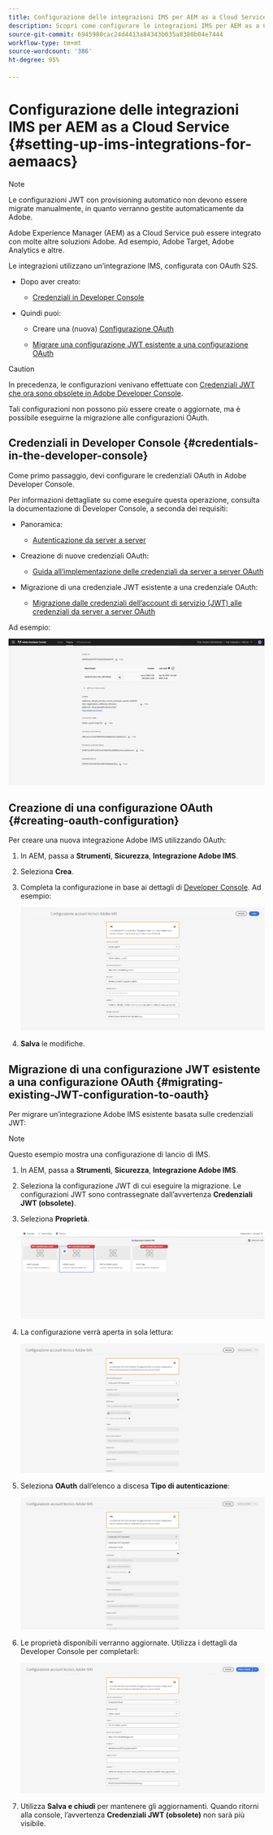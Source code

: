 ```yaml
---
title: Configurazione delle integrazioni IMS per AEM as a Cloud Service
description: Scopri come configurare le integrazioni IMS per AEM as a Cloud Service
source-git-commit: 6945980cac24d4413a84343b035a8380b04e7444
workflow-type: tm+mt
source-wordcount: '386'
ht-degree: 95%

---
```



# Configurazione delle integrazioni IMS per AEM as a Cloud Service {#setting-up-ims-integrations-for-aemaacs}

>[!NOTE]
>
>Le configurazioni JWT con provisioning automatico non devono essere migrate manualmente, in quanto verranno gestite automaticamente da Adobe.

Adobe Experience Manager (AEM) as a Cloud Service può essere integrato con molte altre soluzioni Adobe. Ad esempio, Adobe Target, Adobe Analytics e altre.

Le integrazioni utilizzano un’integrazione IMS, configurata con OAuth S2S.

* Dopo aver creato:

   * [Credenziali in Developer Console](#credentials-in-the-developer-console)

* Quindi puoi:

   * Creare una (nuova) [Configurazione OAuth](#creating-oauth-configuration)

   * [Migrare una configurazione JWT esistente a una configurazione OAuth](#migrating-existing-JWT-configuration-to-oauth)

>[!CAUTION]
>
>In precedenza, le configurazioni venivano effettuate con [Credenziali JWT che ora sono obsolete in Adobe Developer Console](/help/security/jwt-credentials-deprecation-in-adobe-developer-console.md).
>
>Tali configurazioni non possono più essere create o aggiornate, ma è possibile eseguirne la migrazione alle configurazioni OAuth.

## Credenziali in Developer Console {#credentials-in-the-developer-console}

Come primo passaggio, devi configurare le credenziali OAuth in Adobe Developer Console.

Per informazioni dettagliate su come eseguire questa operazione, consulta la documentazione di Developer Console, a seconda dei requisiti:

* Panoramica:

   * [Autenticazione da server a server](https://developer.adobe.com/developer-console/docs/guides/authentication/ServerToServerAuthentication/)

* Creazione di nuove credenziali OAuth:

   * [Guida all’implementazione delle credenziali da server a server OAuth](https://developer.adobe.com/developer-console/docs/guides/authentication/ServerToServerAuthentication/implementation/)

* Migrazione di una credenziale JWT esistente a una credenziale OAuth:

   * [Migrazione dalle credenziali dell’account di servizio (JWT) alle credenziali da server a server OAuth](https://developer.adobe.com/developer-console/docs/guides/authentication/ServerToServerAuthentication/migration/)

Ad esempio:

![Credenziali OAuth in Developer Console](assets/ims-configuration-developer-console.png)

## Creazione di una configurazione OAuth {#creating-oauth-configuration}

Per creare una nuova integrazione Adobe IMS utilizzando OAuth:

1. In AEM, passa a **Strumenti**, **Sicurezza**, **Integrazione Adobe IMS**.

1. Seleziona **Crea**.

1. Completa la configurazione in base ai dettagli di [Developer Console](https://developer.adobe.com/developer-console/docs/guides/authentication/ServerToServerAuthentication/implementation/). Ad esempio:

   ![Crea configurazione OAuth](assets/ims-create-oauth-configuration.png)

1. **Salva** le modifiche.

## Migrazione di una configurazione JWT esistente a una configurazione OAuth {#migrating-existing-JWT-configuration-to-oauth}

Per migrare un’integrazione Adobe IMS esistente basata sulle credenziali JWT:

>[!NOTE]
>
>Questo esempio mostra una configurazione di lancio di IMS.

1. In AEM, passa a **Strumenti**, **Sicurezza**, **Integrazione Adobe IMS**.

1. Seleziona la configurazione JWT di cui eseguire la migrazione. Le configurazioni JWT sono contrassegnate dall’avvertenza **Credenziali JWT (obsolete)**.

1. Seleziona **Proprietà**.

   ![Seleziona una configurazione JWT](assets/ims-migrate-jwt-select-configuration.png)

1. La configurazione verrà aperta in sola lettura:

   ![Proprietà di configurazione: sola lettura](assets/ims-migrate-jwt-properties-read-only.png)

1. Seleziona **OAuth** dall’elenco a discesa **Tipo di autenticazione**:

   ![Seleziona tipo di autenticazione](assets/ims-migrate-jwt-authentication-type.png)

1. Le proprietà disponibili verranno aggiornate. Utilizza i dettagli da Developer Console per completarli:

   ![Completa dettagli OAuth](assets/ims-migrate-jwt-complete-oauth-details.png)

1. Utilizza **Salva e chiudi** per mantenere gli aggiornamenti.
Quando ritorni alla console, l’avvertenza **Credenziali JWT (obsolete)** non sarà più visibile.